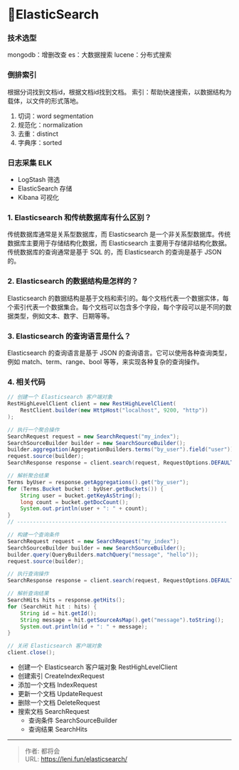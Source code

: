 # 🚩ElasticSearch


### 技术选型

mongodb：增删改查
es：大数据搜索
lucene：分布式搜索

### 倒排索引
根据分词找到文档id，根据文档id找到文档。
索引：帮助快速搜索，以数据结构为载体，以文件的形式落地。

1. 切词：word segmentation
2. 规范化：normalization
3. 去重：distinct
4. 字典序：sorted

<!--more-->

### 日志采集 ELK

- LogStash 筛选
- ElasticSearch 存储
- Kibana 可视化

### 1. Elasticsearch 和传统数据库有什么区别？
传统数据库通常是关系型数据库，而 Elasticsearch 是一个非关系型数据库。传统数据库主要用于存储结构化数据，而 Elasticsearch 主要用于存储非结构化数据。传统数据库的查询通常是基于 SQL 的，而 Elasticsearch 的查询是基于 JSON 的。
### 2. Elasticsearch 的数据结构是怎样的？
Elasticsearch 的数据结构是基于文档和索引的。每个文档代表一个数据实体，每个索引代表一个数据集合。每个文档可以包含多个字段，每个字段可以是不同的数据类型，例如文本、数字、日期等等。
### 3. Elasticsearch 的查询语言是什么？
Elasticsearch 的查询语言是基于 JSON 的查询语言。它可以使用各种查询类型，例如 match、term、range、bool 等等，来实现各种复杂的查询操作。
### 4. 相关代码
```java
// 创建一个 Elasticsearch 客户端对象
RestHighLevelClient client = new RestHighLevelClient(
    RestClient.builder(new HttpHost("localhost", 9200, "http"))
);

// 执行一个聚合操作
SearchRequest request = new SearchRequest("my_index");
SearchSourceBuilder builder = new SearchSourceBuilder();
builder.aggregation(AggregationBuilders.terms("by_user").field("user"));
request.source(builder);
SearchResponse response = client.search(request, RequestOptions.DEFAULT);

// 解析聚合结果
Terms byUser = response.getAggregations().get("by_user");
for (Terms.Bucket bucket : byUser.getBuckets()) {
    String user = bucket.getKeyAsString();
    long count = bucket.getDocCount();
    System.out.println(user + ": " + count);
}
// ------------------------------------------------------------------

// 构建一个查询条件
SearchRequest request = new SearchRequest("my_index");
SearchSourceBuilder builder = new SearchSourceBuilder();
builder.query(QueryBuilders.matchQuery("message", "hello"));
request.source(builder);

// 执行查询操作
SearchResponse response = client.search(request, RequestOptions.DEFAULT);

// 解析查询结果
SearchHits hits = response.getHits();
for (SearchHit hit : hits) {
    String id = hit.getId();
    String message = hit.getSourceAsMap().get("message").toString();
    System.out.println(id + ": " + message);
}

// 关闭 Elasticsearch 客户端对象
client.close();
```

- 创建一个 Elasticsearch 客户端对象 RestHighLevelClient
- 创建索引 CreateIndexRequest
- 添加一个文档 IndexRequest
- 更新一个文档 UpdateRequest
- 删除一个文档 DeleteRequest
- 搜索文档 SearchRequest
   - 查询条件 SearchSourceBuilder
   - 查询结果 SearchHits


---

> 作者: 都将会  
> URL: https://leni.fun/elasticsearch/  

